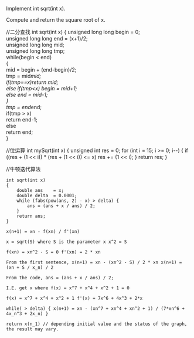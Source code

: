 Implement int sqrt(int x).

Compute and return the square root of x.



//二分查找
int sqrt(int x)
{
        unsigned long long begin = 0;  
        unsigned long long end = (x+1)/2;  
        unsigned long long mid;  
        unsigned long long tmp;  
        while(begin < end)  
        {  
            mid = begin + (end-begin)/2;  
            tmp = mid*mid;  
            if(tmp==x)return mid;  
            else if(tmp<x) begin = mid+1;  
            else end = mid-1;  
        }  
        tmp = end*end;  
        if(tmp > x)  
            return end-1;  
        else  
            return end;  
}


//位运算
int mySqrt(int x)
{
     unsigned int res = 0;
     for (int i = 15; i >= 0; i--)
     {
        if ((res + (1 << i)) * (res + (1 << i)) <= x)
            res += (1 << i);
     }
     return res;
}


//牛顿迭代算法

```
int sqrt(int x)
{
    double ans    = x;
    double delta  = 0.0001;
    while (fabs(pow(ans, 2) - x) > delta) {
        ans = (ans + x / ans) / 2;
    }
    return ans;
}
```

```
x(n+1) = xn - f(xn) / f'(xn)

x = sqrt(S) where S is the parameter x x^2 = S

f(xn) = xn^2 - S = 0 f'(xn) = 2 * xn

From the first sentence, x(n+1) = xn - (xn^2 - S) / 2 * xn x(n+1) = (xn + S / x_n) / 2

From the code, ans = (ans + x / ans) / 2;

I.E. get x where f(x) = x^7 + x^4 + x^2 + 1 = 0

f(x) = x^7 + x^4 + x^2 + 1 f'(x) = 7x^6 + 4x^3 + 2*x

while( > delta) { x(n+1) = xn - (xn^7 + xn^4 + xn^2 + 1) / (7*xn^6 + 4x_n^3 + 2x_n) }

return x(n_1) // depending initial value and the status of the graph, the result may vary.
```

